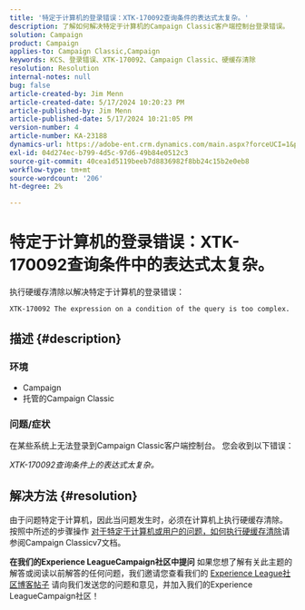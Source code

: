 ```yaml
---
title: '特定于计算机的登录错误：XTK-170092查询条件的表达式太复杂。'
description: 了解如何解决特定于计算机的Campaign Classic客户端控制台登录错误。
solution: Campaign
product: Campaign
applies-to: Campaign Classic,Campaign
keywords: KCS、登录错误、XTK-170092、Campaign Classic、硬缓存清除
resolution: Resolution
internal-notes: null
bug: false
article-created-by: Jim Menn
article-created-date: 5/17/2024 10:20:23 PM
article-published-by: Jim Menn
article-published-date: 5/17/2024 10:21:05 PM
version-number: 4
article-number: KA-23188
dynamics-url: https://adobe-ent.crm.dynamics.com/main.aspx?forceUCI=1&pagetype=entityrecord&etn=knowledgearticle&id=94df39a5-9b14-ef11-9f8a-6045bd006268
exl-id: 04d274ec-b799-4d5c-97d6-49b84e0512c3
source-git-commit: 40cea1d5119beeb7d8836982f8bb24c15b2e0eb8
workflow-type: tm+mt
source-wordcount: '206'
ht-degree: 2%

---
```


# 特定于计算机的登录错误：XTK-170092查询条件中的表达式太复杂。


执行硬缓存清除以解决特定于计算机的登录错误：




```
XTK-170092 The expression on a condition of the query is too complex.
```




## 描述 {#description}


### <b>环境</b>

- Campaign
- 托管的Campaign Classic




### <b>问题/症状</b>

在某些系统上无法登录到Campaign Classic客户端控制台。 您会收到以下错误：

*XTK-170092查询条件上的表达式太复杂。*


## 解决方法 {#resolution}


由于问题特定于计算机，因此当问题发生时，必须在计算机上执行硬缓存清除。 按照中所述的步骤操作 [对于特定于计算机或用户的问题，如何执行硬缓存清除](https://experienceleague.adobe.com/docs/campaign-classic/using/getting-started/starting-with-adobe-campaign/faq/faq-campaign-config.html#perform-hard-cache-clear)请参阅Campaign Classicv7文档。


<b>在我们的Experience LeagueCampaign社区中提问</b>
如果您想了解有关此主题的解答或阅读以前解答的任何问题，我们邀请您查看我们的 [Experience League社区博客帖子](https://experienceleaguecommunities.adobe.com/t5/adobe-campaign-classic-blogs/introducing-top-kcs-articles-curated-for-your-troubleshooting/bc-p/672426#M132 "关注链接") 请向我们发送您的问题和意见，并加入我们的Experience LeagueCampaign社区！
